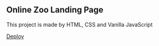 ## Online Zoo Landing Page

This project is made by HTML, CSS and Vanilla JavaScript

[Deploy](<https://sergeyiankowski.github.io/online-zoo/dist/main.html>)
